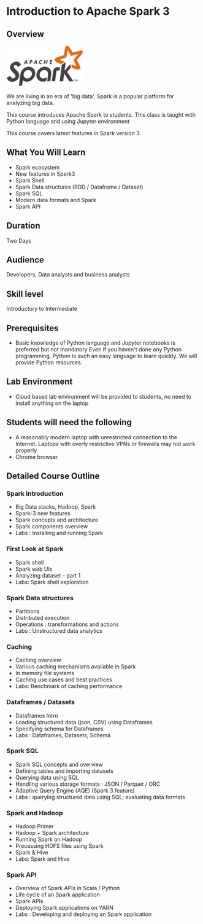 # Introduction to Apache Spark 3

## Overview

![](../assets/images/logos/spark-logo-1-small.png)

We are living in an era of 'big data'.  Spark is a popular platform for analyzing big data.

This course introduces Apache Spark to students.  This class is taught with Python language and using Jupyter environment

This course covers latest features in Spark version 3.

## What You Will Learn

* Spark ecosystem
* New features in Spark3
* Spark Shell
* Spark Data structures (RDD / Dataframe / Dataset)
* Spark SQL
* Modern data formats and Spark
* Spark API

## Duration

Two Days

## Audience

Developers, Data analysts and business analysts

## Skill level

Introductory to Intermediate

## Prerequisites

* Basic knowledge of Python language and Jupyter notebooks is preferred but not mandatory
Even if you haven't done any Python programming, Python is such an easy language to learn quickly.  We will provide Python resources.

## Lab Environment

* Cloud based lab environment will be provided to students, no need to install anything on the laptop

## Students will need the following

* A reasonably modern laptop with unrestricted connection to the Internet.  Laptops with overly restrictive VPNs or firewalls may not work properly
* Chrome browser

## Detailed Course Outline

### Spark Introduction

* Big Data stacks, Hadoop, Spark
* Spark-3 new features
* Spark concepts and architecture
* Spark components overview
* Labs : Installing and running Spark

### First Look at Spark

* Spark shell
* Spark web UIs
* Analyzing dataset – part 1
* Labs: Spark shell exploration

### Spark Data structures

* Partitions
* Distributed execution
* Operations : transformations and actions
* Labs : Unstructured data analytics

### Caching

* Caching overview
* Various caching mechanisms available in Spark
* In memory file systems
* Caching use cases and best practices
* Labs: Benchmark of caching performance

### Dataframes / Datasets

* Dataframes Intro
* Loading structured data (json, CSV) using Dataframes
* Specifying schema for Dataframes
* Labs : Dataframes, Datasets, Schema

### Spark SQL

* Spark SQL concepts and overview
* Defining tables and importing datasets
* Querying data using SQL
* Handling various storage formats : JSON / Parquet / ORC
* Adaptive Query Engine (AQE) (Spark 3 feature)
* Labs : querying structured data using SQL; evaluating data formats

### Spark and Hadoop

* Hadoop Primer
* Hadoop + Spark architecture
* Running Spark on Hadoop
* Processing HDFS files using Spark
* Spark & Hive
* Labs: Spark and Hive

### Spark API

* Overview of Spark APIs in Scala / Python
* Life cycle of an Spark application
* Spark APIs
* Deploying Spark applications on YARN
* Labs : Developing and deploying an Spark application
